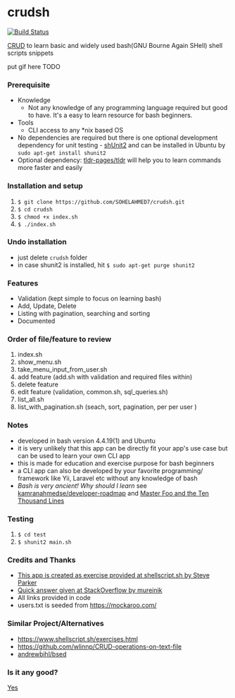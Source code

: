 # crudsh

[![Build Status](https://travis-ci.com/SOHELAHMED7/crudsh.svg?branch=master)](https://travis-ci.com/SOHELAHMED7/crudsh)

[CRUD](https://en.wikipedia.org/wiki/Create,_read,_update_and_delete) to learn basic and widely used bash(GNU Bourne Again SHell) shell scripts snippets

put gif here TODO

 ### Prerequisite
  - Knowledge
    - Not any knowledge of any programming language required but good to have. It's a easy to learn resource for bash beginners.
  - Tools
    - CLI access to any \*nix based OS
  - No dependencies are required but there is one optional development dependency for unit testing - [shUnit2](https://github.com/kward/shunit2) and can be installed in Ubuntu by `sudo apt-get install shunit2`
  - Optional dependency: [tldr-pages/tldr](https://github.com/tldr-pages/tldr) will help you to learn commands more faster and easily


 ### Installation and setup
 1.  `$ git clone https://github.com/SOHELAHMED7/crudsh.git`
 1.  `$ cd crudsh`
 1.  `$ chmod +x index.sh`
 1.  `$ ./index.sh`

 ### Undo installation
  - just delete `crudsh` folder
  - in case shunit2 is installed, hit `$ sudo apt-get purge shunit2`

### Features
 - Validation (kept simple to focus on learning bash)
 - Add, Update, Delete
 - Listing with pagination, searching and sorting
 - Documented

### Order of file/feature to review
 1.  index.sh
 1.  show_menu.sh
 1.  take_menu_input_from_user.sh
 1.  add feature (add.sh with validation and required files within)
 1.  delete feature
 1.  edit feature (validation, common.sh, sql_queries.sh)
 1.  list_all.sh
 1.  list_with_pagination.sh (seach, sort, pagination, per per user )


### Notes
 - developed in bash version 4.4.19(1) and Ubuntu
 - it is very unlikely that this app can be directly fit your app's use case but can be used to learn your own CLI app
 - this is made for education and exercise purpose for bash beginners
 - a CLI app can also be developed by your favorite programming/ framework like Yii, Laravel etc without any knowledge of bash
 - _Bash is very ancient! Why should I learn_ see [kamranahmedse/developer-roadmap](https://github.com/kamranahmedse/developer-roadmap) and [Master Foo and the Ten Thousand Lines](http://www.catb.org/~esr/writings/unix-koans/ten-thousand.html)


### Testing
 1.  `$ cd test`
 1.  `$ shunit2 main.sh`

### Credits and Thanks
 - [This app is created as exercise provided at shellscript.sh by Steve Parker](https://www.shellscript.sh/exercises.html)
 - [Quick answer given at StackOverflow by mureinik](https://stackoverflow.com/a/55578826/3794786)
 - All links provided in code
 - users.txt is seeded from https://mockaroo.com/

### Similar Project/Alternatives
 - https://www.shellscript.sh/exercises.html
 - https://github.com/wlinnp/CRUD-operations-on-text-file
 - [andrewbihl/bsed](https://github.com/andrewbihl/bsed)

### Is it any good?
[Yes](https://news.ycombinator.com/item?id=3067434)


